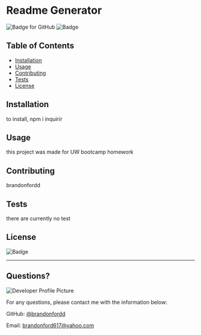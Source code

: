 
  # Readme Generator

  ![Badge for GitHub](https://img.shields.io/github/languages/top/brandonfordd/readme_generator?style=flat&logo=appveyor) ![Badge](https://img.shields.io/badge/license-cc0--1.0-brightgreen)<br />


  
  ## Table of Contents
  * [Installation](#installation)
  * [Usage](#usage)
  * [Contributing](#contributing)
  * [Tests](#tests)
  * [License](#license)
  
  ## Installation
  
  
  to install, npm i inquirir
  
  ## Usage 
  
   
  this project was made for UW bootcamp homework
  
  ## Contributing
  
  
  brandonfordd
  
  ## Tests
  
  
  there are currently no test
  
  
  ## License

  ![Badge](https://img.shields.io/badge/license-cc0--1.0-brightgreen)<br />
  
  ---
  
  ## Questions?
  
  ![Developer Profile Picture](https://avatars.githubusercontent.com/u/78278104?v=4) 
  
  For any questions, please contact me with the information below:
 
  GitHub: [@brandonfordd](https://api.github.com/users/brandonfordd)
  
  Email: brandonford617@yahoo.com
  
